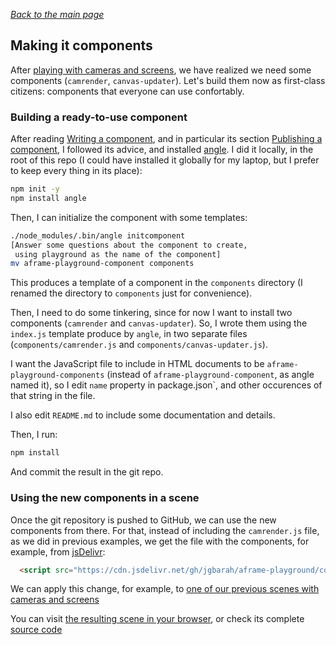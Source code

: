 
*[Back to the main page](../README.md)*

## Making it components

After [playing with cameras and screens](../camrender-02/README.md), we have realized we need
some components (`camrender`, `canvas-updater`).
Let's build them now as first-class citizens: components that everyone can use
confortably.

### Building a ready-to-use component

After reading [Writing a component](https://aframe.io/docs/master/introduction/writing-a-component.html),
and in particular its section
[Publishing a component](https://aframe.io/docs/master/introduction/writing-a-component.html#publishing-a-component),
I followed its advice, and installed
[angle](https://www.npmjs.com/package/angle).
I did it locally, in the root of this repo
(I could have installed it globally for my laptop,
but I prefer to keep every thing in its place):

```bash
npm init -y
npm install angle
```

Then, I can initialize the component with some templates:

```bash
./node_modules/.bin/angle initcomponent
[Answer some questions about the component to create,
 using playground as the name of the component]
mv aframe-playground-component components
```

This produces a template of a component in the `components` directory
(I renamed the directory to `components` just for convenience).

Then, I need to do some tinkering, since for now I want to install two
components (`camrender` and `canvas-updater`). So, I wrote them
using the `index.js` template produce by `angle`, in two separate files
(`components/camrender.js` and `components/canvas-updater.js`).

I want the JavaScript file to include in HTML documents
to be `aframe-playground-components`
(instead of `aframe-playground-component`, as angle named it),
so I edit `name` property in package.json`, and other occurences
of that string in the file.

I also edit `README.md` to include some documentation and details.

Then, I run:

```bash
npm install
```

And commit the result in the git repo.

### Using the new components in a scene

Once the git repository is pushed to GitHub,
we can use the new components from there.
For that, instead of including the `camrender.js` file,
as we did in previous examples, we get the file with the components,
for example, from [jsDelivr](https://jsdelivr.com):

```html
  <script src="https://cdn.jsdelivr.net/gh/jgbarah/aframe-playground/components/dist/aframe-playground-components.min.js"></script>
```

We can apply this change, for example, to
[one of our previous scenes with cameras and screens](../camrender-02/README.md#cameras-and-screens-all-over-the-place)

You can visit [the resulting scene in your browser](cameras-6.html),
or check its complete [source code](https://github.com/jgbarah/aframe-playground/blob/master/camrenderer-03/cameras-6.html)

